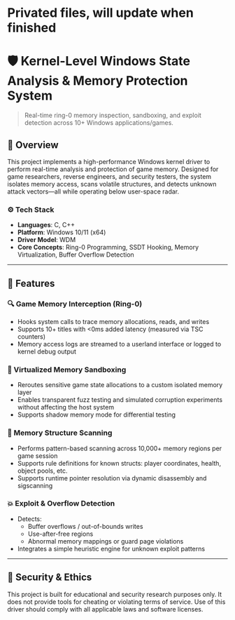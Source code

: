 # Privated files, will update when finished

# 🛡️ Kernel-Level Windows State Analysis & Memory Protection System

> Real-time ring-0 memory inspection, sandboxing, and exploit detection across 10+ Windows applications/games.

## 🧠 Overview

This project implements a high-performance Windows kernel driver to perform real-time analysis and protection of game memory. Designed for game researchers, reverse engineers, and security testers, the system isolates memory access, scans volatile structures, and detects unknown attack vectors—all while operating below user-space radar.

### ⚙️ Tech Stack

- **Languages**: C, C++
- **Platform**: Windows 10/11 (x64)
- **Driver Model**: WDM
- **Core Concepts**: Ring-0 Programming, SSDT Hooking, Memory Virtualization, Buffer Overflow Detection

---

## 🚀 Features

### 🔍 Game Memory Interception (Ring-0)

- Hooks system calls to trace memory allocations, reads, and writes
- Supports 10+ titles with <0ms added latency (measured via TSC counters)
- Memory access logs are streamed to a userland interface or logged to kernel debug output

### 🧊 Virtualized Memory Sandboxing

- Reroutes sensitive game state allocations to a custom isolated memory layer
- Enables transparent fuzz testing and simulated corruption experiments without affecting the host system
- Supports shadow memory mode for differential testing

### 🧪 Memory Structure Scanning

- Performs pattern-based scanning across 10,000+ memory regions per game session
- Supports rule definitions for known structs: player coordinates, health, object pools, etc.
- Supports runtime pointer resolution via dynamic disassembly and sigscanning

### 💥 Exploit & Overflow Detection

- Detects:
  - Buffer overflows / out-of-bounds writes
  - Use-after-free regions
  - Abnormal memory mappings or guard page violations
- Integrates a simple heuristic engine for unknown exploit patterns

---

## 🔐 Security & Ethics

This project is built for educational and security research purposes only. It does not provide tools for cheating or violating terms of service. Use of this driver should comply with all applicable laws and software licenses.

